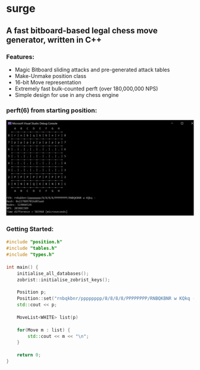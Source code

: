 # surge
## A fast bitboard-based legal chess move generator, written in C++
### Features:
* Magic Bitboard sliding attacks and pre-generated attack tables
* Make-Unmake position class
* 16-bit Move representation
* Extremely fast bulk-counted perft (over 180,000,000 NPS)
* Simple design for use in any chess engine

### perft(6) from starting position:
![perft(6)](perft(6).png)

### Getting Started:
```c++
#include "position.h"
#include "tables.h"
#include "types.h"

int main() {
    initialise_all_databases();
    zobrist::initialise_zobrist_keys();
	
    Position p;
    Position::set("rnbqkbnr/pppppppp/8/8/8/8/PPPPPPPP/RNBQKBNR w KQkq -", p);
    std::cout << p; 
  
    MoveList<WHITE> list(p)
  
    for(Move m : list) {
        std::cout << m << "\n";
    }
    
    return 0;
}
```
